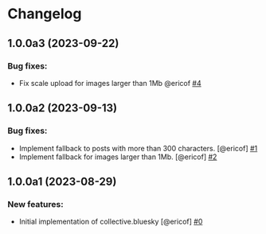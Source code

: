 # Changelog

<!--
   You should *NOT* be adding new change log entries to this file.
   You should create a file in the news directory instead.
   For helpful instructions, please see:
   https://github.com/plone/plone.releaser/blob/master/ADD-A-NEWS-ITEM.rst
-->

<!-- towncrier release notes start -->

## 1.0.0a3 (2023-09-22)


### Bug fixes:

- Fix scale upload for images larger than 1Mb @ericof [#4](https://github.com/collective/collective.bluesky/issues/4)


## 1.0.0a2 (2023-09-13)


### Bug fixes:

- Implement fallback to posts with more than 300 characters. [@ericof] [#1](https://github.com/collective/collective.bluesky/issues/1)
- Implement fallback for images larger than 1Mb. [@ericof] [#2](https://github.com/collective/collective.bluesky/issues/2)


## 1.0.0a1 (2023-08-29)


### New features:

- Initial implementation of collective.bluesky [@ericof] [#0](https://github.com/collective/collective.bluesky/issues/0)
